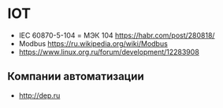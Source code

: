 # IOT
* IEC 60870-5-104 = МЭК 104 https://habr.com/post/280818/
* Modbus https://ru.wikipedia.org/wiki/Modbus
* https://www.linux.org.ru/forum/development/12283908
## Компании автоматизации
* http://dep.ru
